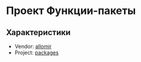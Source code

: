 # Проект Функции-пакеты
## Характеристики
* Vendor: [allomir](https://github.com/allomir)
* Project: [packages](https://github.com/allomir/__progect-packages)

